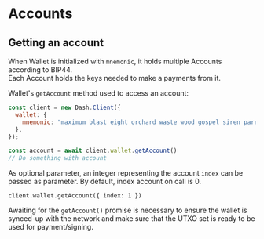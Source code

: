 # Accounts

## Getting an account

When Wallet is initialized with `mnemonic`, it holds multiple Accounts according to BIP44.  
Each Account holds the keys needed to make a payments from it.

Wallet's `getAccount` method used to access an account:

```js
const client = new Dash.Client({
  wallet: {
    mnemonic: "maximum blast eight orchard waste wood gospel siren parent deer athlete impact",
  },
});

const account = await client.wallet.getAccount()
// Do something with account
```

As optional parameter, an integer representing the account `index` can be passed as parameter. By default, index account on call is 0.

```
client.wallet.getAccount({ index: 1 })
```

Awaiting for the `getAccount()` promise is necessary to ensure the wallet is synced-up with the network and make sure that the UTXO set is ready to be used for payment/signing.